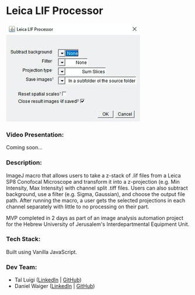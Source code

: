 # Leica LIF Processor

![Leica LIF Processor Screenshot](./screenshot.png)

### Video Presentation:

Coming soon...

### Description:

ImageJ macro that allows users to take a z-stack of .lif files from a Leica SP8 Conofocal Microscope and transform it into a z-projection (e.g. Min Intensity, Max Intensity) with channel split .tiff files. Users can also subtract background, use a filter (e.g. Sigma, Gaussian), and choose the output file path. After running the macro, a user gets the selected projections in each channel separately with little to no processing on their part.

MVP completed in 2 days as part of an image analysis automation project for the Hebrew University of Jerusalem's Interdepartmental Equipment Unit.

### Tech Stack:

Built using Vanilla JavaScript.

### Dev Team:

- Tal Luigi ([LinkedIn](https://www.linkedin.com/in/talluigi) | [GitHub](https://github.com/luigilegion))
- Daniel Waiger ([LinkedIn](https://www.linkedin.com/in/daniel-waiger-9433ab15a) | [GitHub](https://github.com/daniel-waiger))
